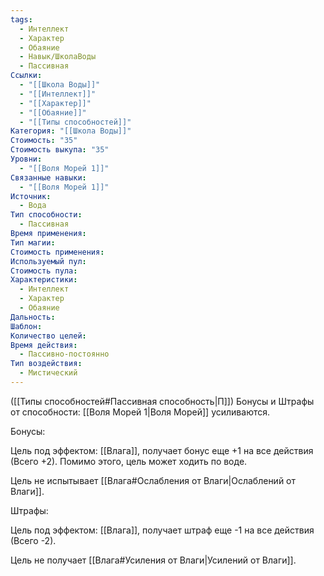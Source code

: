 ```yaml
---
tags:
  - Интеллект
  - Характер
  - Обаяние
  - Навык/ШколаВоды
  - Пассивная
Ссылки:
  - "[[Школа Воды]]"
  - "[[Интеллект]]"
  - "[[Характер]]"
  - "[[Обаяние]]"
  - "[[Типы способностей]]"
Категория: "[[Школа Воды]]"
Стоимость: "35"
Стоимость выкупа: "35"
Уровни:
  - "[[Воля Морей 1]]"
Связанные навыки:
  - "[[Воля Морей 1]]"
Источник:
  - Вода
Тип способности:
  - Пассивная
Время применения: 
Тип магии: 
Стоимость применения: 
Используемый пул: 
Стоимость пула: 
Характеристики:
  - Интеллект
  - Характер
  - Обаяние
Дальность: 
Шаблон: 
Количество целей: 
Время действия:
  - Пассивно-постоянно
Тип воздействия:
  - Мистический
---
```

([[Типы способностей#Пассивная способность|П]]) Бонусы и Штрафы от способности: [[Воля Морей 1|Воля Морей]] усиливаются. 

Бонусы:

Цель под эффектом: [[Влага]], получает бонус еще +1 на все действия (Всего +2). Помимо этого, цель может ходить по воде.

Цель не испытывает [[Влага#Ослабления от Влаги|Ослаблений от Влаги]].

Штрафы: 

Цель под эффектом: [[Влага]], получает штраф еще -1 на все действия (Всего -2). 

Цель не получает [[Влага#Усиления от Влаги|Усилений от Влаги]].